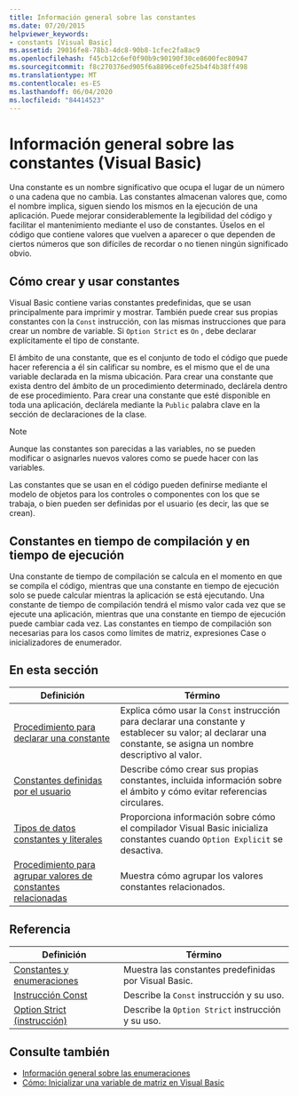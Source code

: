 ```yaml
---
title: Información general sobre las constantes
ms.date: 07/20/2015
helpviewer_keywords:
- constants [Visual Basic]
ms.assetid: 29016fe8-78b3-4dc8-90b8-1cfec2fa8ac9
ms.openlocfilehash: f45cb12c6ef0f90b9c90190f30ce8600fec80947
ms.sourcegitcommit: f8c270376ed905f6a8896ce0fe25b4f4b38ff498
ms.translationtype: MT
ms.contentlocale: es-ES
ms.lasthandoff: 06/04/2020
ms.locfileid: "84414523"
---
```

# <a name="constants-overview-visual-basic"></a>Información general sobre las constantes (Visual Basic)
Una constante es un nombre significativo que ocupa el lugar de un número o una cadena que no cambia. Las constantes almacenan valores que, como el nombre implica, siguen siendo los mismos en la ejecución de una aplicación. Puede mejorar considerablemente la legibilidad del código y facilitar el mantenimiento mediante el uso de constantes. Úselos en el código que contiene valores que vuelven a aparecer o que dependen de ciertos números que son difíciles de recordar o no tienen ningún significado obvio.  
  
## <a name="how-to-create-and-use-constants"></a>Cómo crear y usar constantes  
 Visual Basic contiene varias constantes predefinidas, que se usan principalmente para imprimir y mostrar. También puede crear sus propias constantes con la `Const` instrucción, con las mismas instrucciones que para crear un nombre de variable. Si `Option Strict` es `On` , debe declarar explícitamente el tipo de constante.  
  
 El ámbito de una constante, que es el conjunto de todo el código que puede hacer referencia a él sin calificar su nombre, es el mismo que el de una variable declarada en la misma ubicación. Para crear una constante que exista dentro del ámbito de un procedimiento determinado, declárela dentro de ese procedimiento. Para crear una constante que esté disponible en toda una aplicación, declárela mediante la `Public` palabra clave en la sección de declaraciones de la clase.  
  
> [!NOTE]
> Aunque las constantes son parecidas a las variables, no se pueden modificar o asignarles nuevos valores como se puede hacer con las variables.  
  
 Las constantes que se usan en el código pueden definirse mediante el modelo de objetos para los controles o componentes con los que se trabaja, o bien pueden ser definidas por el usuario (es decir, las que se crean).  
  
## <a name="compile-time-and-run-time-constants"></a>Constantes en tiempo de compilación y en tiempo de ejecución  
 Una constante de tiempo de compilación se calcula en el momento en que se compila el código, mientras que una constante en tiempo de ejecución solo se puede calcular mientras la aplicación se está ejecutando. Una constante de tiempo de compilación tendrá el mismo valor cada vez que se ejecute una aplicación, mientras que una constante en tiempo de ejecución puede cambiar cada vez. Las constantes en tiempo de compilación son necesarias para los casos como límites de matriz, expresiones Case o inicializadores de enumerador.  
  
## <a name="in-this-section"></a>En esta sección  
  
|Definición|Término|  
|---|---|  
|[Procedimiento para declarar una constante](how-to-declare-a-constant.md)|Explica cómo usar la `Const` instrucción para declarar una constante y establecer su valor; al declarar una constante, se asigna un nombre descriptivo al valor.|  
|[Constantes definidas por el usuario](user-defined-constants.md)|Describe cómo crear sus propias constantes, incluida información sobre el ámbito y cómo evitar referencias circulares.|  
|[Tipos de datos constantes y literales](constant-and-literal-data-types.md)|Proporciona información sobre cómo el compilador Visual Basic inicializa constantes cuando `Option Explicit` se desactiva.|  
|[Procedimiento para agrupar valores de constantes relacionadas](how-to-group-related-constant-values-together.md)|Muestra cómo agrupar los valores constantes relacionados.|  
  
## <a name="reference"></a>Referencia  
  
|Definición|Término|  
|---|---|  
|[Constantes y enumeraciones](../../../language-reference/constants-and-enumerations.md)|Muestra las constantes predefinidas por Visual Basic.|  
|[Instrucción Const](../../../language-reference/statements/const-statement.md)|Describe la `Const` instrucción y su uso.|  
|[Option Strict (instrucción)](../../../language-reference/statements/option-strict-statement.md)|Describe la `Option Strict` instrucción y su uso.|  
  
## <a name="see-also"></a>Consulte también

- [Información general sobre las enumeraciones](enumerations-overview.md)
- [Cómo: Inicializar una variable de matriz en Visual Basic](../arrays/how-to-initialize-an-array-variable.md)
